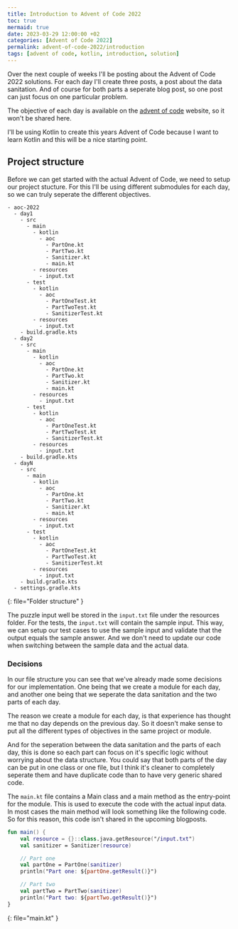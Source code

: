 ```yaml
---
title: Introduction to Advent of Code 2022
toc: true
mermaid: true
date: 2023-03-29 12:00:00 +02
categories: [Advent of Code 2022]
permalink: advent-of-code-2022/introduction
tags: [advent of code, kotlin, introduction, solution]
---
```


Over the next couple of weeks I'll be posting about the Advent of Code 2022 solutions. For each day I'll create three posts, a post about the data sanitation.
And of course for both parts a seperate blog post, so one post can just focus on one particular problem.

The objective of each day is available on the [advent of code](https://adventofcode.com/2022/day/1) website, so it won't be shared here.

I'll be using Kotlin to create this years Advent of Code because I want to learn Kotlin and this will be a nice starting point.

## Project structure

Before we can get started with the actual Advent of Code, we need to setup our project stucture. For this I'll be using different submodules for each day, so we can truly
seperate the different objectives.

```
- aoc-2022
  - day1
    - src
      - main
        - kotlin
          - aoc
            - PartOne.kt
            - PartTwo.kt
            - Sanitizer.kt
            - main.kt
        - resources
          - input.txt
      - test
        - kotlin
          - aoc
            - PartOneTest.kt
            - PartTwoTest.kt
            - SanitizerTest.kt
        - resources
          - input.txt
    - build.gradle.kts
  - day2
    - src
      - main
        - kotlin
          - aoc
            - PartOne.kt
            - PartTwo.kt
            - Sanitizer.kt
            - main.kt
        - resources
          - input.txt
      - test
        - kotlin
          - aoc
            - PartOneTest.kt
            - PartTwoTest.kt
            - SanitizerTest.kt
        - resources
          - input.txt
    - build.gradle.kts
  - dayN
    - src
      - main
        - kotlin
          - aoc
            - PartOne.kt
            - PartTwo.kt
            - Sanitizer.kt
            - main.kt
        - resources
          - input.txt
      - test
        - kotlin
          - aoc
            - PartOneTest.kt
            - PartTwoTest.kt
            - SanitizerTest.kt
        - resources
          - input.txt
    - build.gradle.kts
  - settings.gradle.kts
```
{: file="Folder structure" }

The puzzle input well be stored in the `input.txt` file under the resources folder. For the tests, the `input.txt` will contain the sample input.
This way, we can setup our test cases to use the sample input and validate that the output equals the sample answer. And we don't need to update our 
code when switching between the sample data and the actual data.

### Decisions

In our file structure you can see that we've already made some decisions for our implementation. One being that we create a module for each day, and another one
being that we seperate the data sanitation and the two parts of each day.

The reason we create a module for each day, is that experience has thought me that no day depends on the previous day. So it doesn't make sense to put all the different
types of objectives in the same project or module.

And for the seperation between the data sanitation and the parts of each day, this is done so each part can focus on it's specific logic without worrying about the data structure.
You could say that both parts of the day can be put in one class or one file, but I think it's cleaner to completely seperate them and have duplicate code than to have very
generic shared code.

The `main.kt` file contains a Main class and a main method as the entry-point for the module. This is used to execute the code with the actual input data. In most cases
the main method will look something like the following code. So for this reason, this code isn't shared in the upcoming blogposts.

```kotlin
fun main() {
    val resource = {}::class.java.getResource("/input.txt")
    val sanitizer = Sanitizer(resource)

    // Part one
    val partOne = PartOne(sanitizer)
    println("Part one: ${partOne.getResult()}")

    // Part two
    val partTwo = PartTwo(sanitizer)
    println("Part two: ${partTwo.getResult()}")
}
```
{: file="main.kt" }
